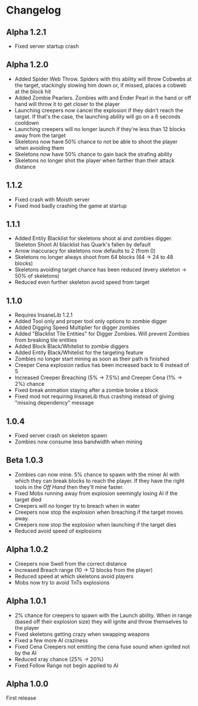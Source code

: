 # Changelog

## Alpha 1.2.1
* Fixed server startup crash

## Alpha 1.2.0
* Added Spider Web Throw. Spiders with this ability will throw Cobwebs at the target, stackingly slowing him down or, if missed, places a cobweb at the block hit
* Added Zombie Pearlers. Zombies with and Ender Pearl in the hand or off hand will throw it to get closer to the player
* Launching creepers now cancel the explosion if they didn't reach the target. If that's the case, the launching ability will go on a 6 seconds cooldown
* Launching creepers will no longer launch if they're less than 12 blocks away from the target
* Skeletons now have 50% chance to not be able to shoot the player when avoiding them
* Skeletons now have 50% chance to gain back the strafing ability
* Skeletons no longer shot the player when farther than their attack distance

## 1.1.2
* Fixed crash with Moisth server
* Fixed mod badly crashing the game at startup

## 1.1.1
* Added Entity Blacklist for skeletons shoot ai and zombies digger. Skeleton Shoot AI blacklist has Quark's fallen by default
* Arrow inaccuracy for skeletons now defaults to 2 (from 0)
* Skeletons no longer always shoot from 64 blocks (64 -> 24 to 48 blocks)
* Skeletons avoiding target chance has been reduced (every skeleton -> 50% of skeletons)
* Reduced even further skeleton avoid speed from target

## 1.1.0
* Requires InsaneLib 1.2.1
* Added Tool only and proper tool only options to zombie digger
* Added Digging Speed Multiplier for digger zombies
* Added "Blacklist Tile Entities" for Digger Zombies. Will prevent Zombies from breaking tile entities
* Added Block Black/Whitelist to zombie diggers
* Added Entity Black/Whitelist for the targeting feature
* Zombies no longer start mining as soon as their path is finished
* Creeper Cena explosion radius has been increased back to 6 instead of 5
* Increased Creeper Breaching (5% -> 7.5%) and Creeper Cena (1% -> 2%) chance 
* Fixed break animation staying after a zombie broke a block
* Fixed mod not requiring InsaneLib thus crashing instead of giving "missing dependency" message

## 1.0.4
* Fixed server crash on skeleton spawn
* Zombies now consume less bandwidth when mining

## Beta 1.0.3
* Zombies can now mine. 5% chance to spawn with the miner AI with which they can break blocks to reach the player. If they have the right tools in the *Off Hand* then they'll mine faster.
* Fixed Mobs running away from explosion seemingly losing AI if the target died
* Creepers will no longer try to breach when in water
* Creepers now stop the explosion when breaching if the target moves away.
* Creepers now stop the explosion when launching if the target dies
* Reduced avoid speed of explosions

## Alpha 1.0.2
* Creepers now Swell from the correct distance
* Increased Breach range (10 -> 12 blocks from the player)
* Reduced speed at which skeletons avoid players
* Mobs now try to avoid TnTs explosions

## Alpha 1.0.1
* 2% chance for creepers to spawn with the Launch ability. When in range (based off their explosion size) they will ignite and throw themselves to the player
* Fixed skeletons getting crazy when swapping weapons
* Fixed a few more AI craziness
* Fixed Cena Creepers not emitting the cena fuse sound when ignited not by the AI
* Reduced xray chance (25% -> 20%)
* Fixed Follow Range not begin applied to AI

## Alpha 1.0.0
First release